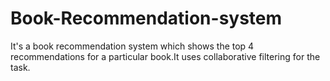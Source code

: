 # Book-Recommendation-system
It's a book recommendation system which shows the top 4 recommendations for a particular book.It uses collaborative filtering for the task.
